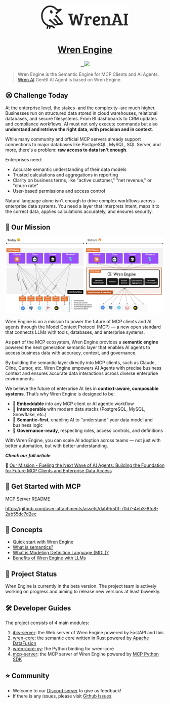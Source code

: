 <p align="center">
  <a href="https://getwren.ai">
    <picture>
      <source media="(prefers-color-scheme: light)" srcset="./misc/wrenai_logo.png">
      <img src="./misc/wrenai_logo.png">
    </picture>
    <h1 align="center">Wren Engine</h1>
  </a>
</p>

<p align="center">
  <a aria-label="Follow us" href="https://x.com/getwrenai">
    <img alt="" src="https://img.shields.io/badge/-@getwrenai-blue?style=for-the-badge&logo=x&logoColor=white&labelColor=gray&logoWidth=20">
  </a>
  <a aria-label="License" href="https://github.com/Canner/wren-engine/blob/main/LICENSE">
    <img alt="" src="https://img.shields.io/github/license/canner/wren-engine?color=blue&style=for-the-badge">
  </a>
  <a aria-label="Join the community on GitHub" href="https://discord.gg/5DvshJqG8Z">
    <img alt="" src="https://img.shields.io/badge/-JOIN%20THE%20COMMUNITY-blue?style=for-the-badge&logo=discord&logoColor=white&labelColor=grey&logoWidth=20">
  </a>
  <a aria-label="Canner" href="https://cannerdata.com/">
    <img src="https://img.shields.io/badge/%F0%9F%A7%A1-Made%20by%20Canner-blue?style=for-the-badge">
  </a>
</p>

> Wren Engine is the Semantic Engine for MCP Clients and AI Agents. 
> [Wren AI](https://github.com/Canner/WrenAI) GenBI AI Agent is based on Wren Engine.

## 😫 Challenge Today

At the enterprise level, the stakes - and the complexity - are much higher. Businesses run on structured data stored in cloud warehouses, relational databases, and secure filesystems. From BI dashboards to CRM updates and compliance workflows, AI must not only execute commands but also **understand and retrieve the right data, with precision and in context**.

While many community and official MCP servers already support connections to major databases like PostgreSQL, MySQL, SQL Server, and more, there's a problem: **raw access to data isn't enough**.

Enterprises need:
- Accurate semantic understanding of their data models
- Trusted calculations and aggregations in reporting
- Clarity on business terms, like "active customer," "net revenue," or "churn rate"
- User-based permissions and access control

Natural language alone isn't enough to drive complex workflows across enterprise data systems. You need a layer that interprets intent, maps it to the correct data, applies calculations accurately, and ensures security.

## 🎯 Our Mission

<img src="./misc/mcp_wren_engine.webp">

Wren Engine is on a mission to power the future of MCP clients and AI agents through the Model Context Protocol (MCP) — a new open standard that connects LLMs with tools, databases, and enterprise systems.

As part of the MCP ecosystem, Wren Engine provides a **semantic engine** powered the next generation semantic layer that enables AI agents to access business data with accuracy, context, and governance. 

By building the semantic layer directly into MCP clients, such as Claude, Cline, Cursor, etc. Wren Engine empowers AI Agents with precise business context and ensures accurate data interactions across diverse enterprise environments.

We believe the future of enterprise AI lies in **context-aware, composable systems**. That’s why Wren Engine is designed to be:

- 🔌 **Embeddable** into any MCP client or AI agentic workflow
- 🔄 **Interoperable** with modern data stacks (PostgreSQL, MySQL, Snowflake, etc.)
- 🧠 **Semantic-first**, enabling AI to “understand” your data model and business logic
- 🔐 **Governance-ready**, respecting roles, access controls, and definitions

With Wren Engine, you can scale AI adoption across teams — not just with better automation, but with better understanding.

***Check our full article***

🤩 [Our Mission - Fueling the Next Wave of AI Agents: Building the Foundation for Future MCP Clients and Enterprise Data Access](https://getwren.ai/post/fueling-the-next-wave-of-ai-agents-building-the-foundation-for-future-mcp-clients-and-enterprise-data-access)

## 🚀 Get Started with MCP 
[MCP Server README](mcp-server/README.md)

https://github.com/user-attachments/assets/dab9b50f-70d7-4eb3-8fc8-2ab55dc7d2ec




## 🤔 Concepts

- [Quick start with Wren Engine](https://docs.getwren.ai/oss/engine/get_started/quickstart)
- [What is semantics?](https://docs.getwren.ai/oss/engine/concept/what_is_semantics)
- [What is Modeling Definition Language (MDL)?](https://docs.getwren.ai/oss/engine/concept/what_is_mdl)
- [Benefits of Wren Engine with LLMs](https://docs.getwren.ai/oss/engine/concept/benefits_llm)

## 🚧 Project Status
Wren Engine is currently in the beta version. The project team is actively working on progress and aiming to release new versions at least biweekly.

## 🛠️ Developer Guides
The project consists of 4 main modules:
1. [ibis-server](./ibis-server/): the Web server of Wren Engine powered by FastAPI and Ibis
2. [wren-core](./wren-cores): the semantic core written in Rust powered by [Apache DataFusion](https://github.com/apache/datafusion)
3. [wren-core-py](./wren-core-py): the Python binding for wren-core
4. [mcp-server](./mcp-server/): the MCP server of Wren Engine powered by [MCP Python SDK](https://github.com/modelcontextprotocol/python-sdk)

## ⭐️ Community

- Welcome to our [Discord server](https://discord.gg/5DvshJqG8Z) to give us feedback!
- If there is any issues, please visit [Github Issues](https://github.com/Canner/wren-engine/issues).

